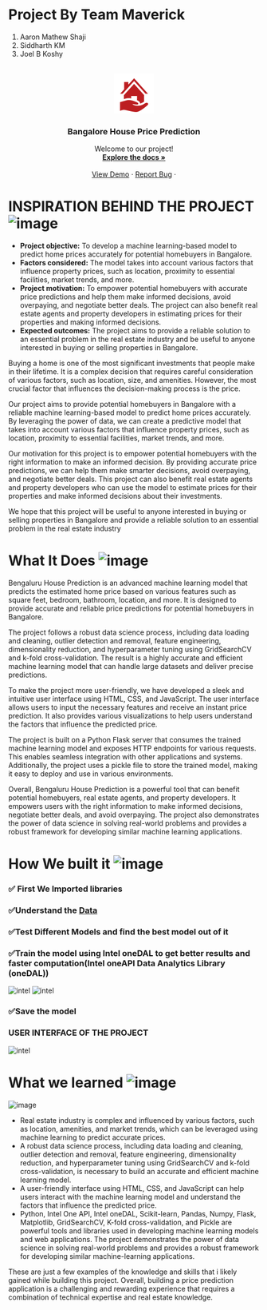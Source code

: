 # Project By Team Maverick

1. Aaron Mathew Shaji
2. Siddharth KM
3. Joel B Koshy

<!-- PROJECT LOGO -->
<br />
<div align="center">
  <a href="https://github.com/othneildrew/Best-README-Template">
<img src="https://github.com/joelbkoshy/Angular-JS/blob/main/pngwing.com.png" alt="Logo" width="80" height="80">
  </a>

  <h3 align="center">Bangalore House Price Prediction </h3>

  <p align="center">
      Welcome to our project!
    <br />
    <a href="https://github.com/aaronDev28/Bangalore_House_Price_Prediction_oneAPI"><strong>Explore the docs »</strong></a>
    <br />
    <br />
    <a href="https://www.youtube.com/watch?v=l9oMgSgGNek">View Demo</a>
    ·
    <a href="https://github.com/othneildrew/Best-README-Template/issues">Report Bug</a>
    ·
  </p>
</div>

# INSPIRATION BEHIND THE PROJECT![image](https://user-images.githubusercontent.com/72274851/218500470-ec078b99-0a50-4b06-a2df-c09e47ecc187.png)

<ul>
  <li><b>Project objective:</b> To develop a machine learning-based model to predict home prices accurately for potential homebuyers in Bangalore.</li>
  <li><b>Factors considered:</b> The model takes into account various factors that influence property prices, such as location, proximity to essential facilities, market trends, and more.</li>
  <li><b>Project motivation:</b> To empower potential homebuyers with accurate price predictions and help them make informed decisions, avoid overpaying, and negotiate better deals. The project can also benefit real estate agents and property developers in estimating prices for their properties and making informed decisions.</li>
  <li><b>Expected outcomes:</b> The project aims to provide a reliable solution to an essential problem in the real estate industry and be useful to anyone interested in buying or selling properties in Bangalore.</li>
</ul>

Buying a home is one of the most significant investments that people make in their lifetime. It is a complex decision that requires careful consideration of various factors, such as location, size, and amenities. However, the most crucial factor that influences the decision-making process is the price.

Our project aims to provide potential homebuyers in Bangalore with a reliable machine learning-based model to predict home prices accurately. By leveraging the power of data, we can create a predictive model that takes into account various factors that influence property prices, such as location, proximity to essential facilities, market trends, and more.

Our motivation for this project is to empower potential homebuyers with the right information to make an informed decision. By providing accurate price predictions, we can help them make smarter decisions, avoid overpaying, and negotiate better deals. This project can also benefit real estate agents and property developers who can use the model to estimate prices for their properties and make informed decisions about their investments.

We hope that this project will be useful to anyone interested in buying or selling properties in Bangalore and provide a reliable solution to an essential problem in the real estate industry

# What It Does ![image](https://user-images.githubusercontent.com/72274851/218503394-b52dfcc9-0620-4f44-94f5-46a09a5cc970.png)

Bengaluru House Prediction is an advanced machine learning model that predicts the estimated home price based on various features such as square feet, bedroom, bathroom, location, and more. It is designed to provide accurate and reliable price predictions for potential homebuyers in Bangalore.

The project follows a robust data science process, including data loading and cleaning, outlier detection and removal, feature engineering, dimensionality reduction, and hyperparameter tuning using GridSearchCV and k-fold cross-validation. The result is a highly accurate and efficient machine learning model that can handle large datasets and deliver precise predictions.

To make the project more user-friendly, we have developed a sleek and intuitive user interface using HTML, CSS, and JavaScript. The user interface allows users to input the necessary features and receive an instant price prediction. It also provides various visualizations to help users understand the factors that influence the predicted price.

The project is built on a Python Flask server that consumes the trained machine learning model and exposes HTTP endpoints for various requests. This enables seamless integration with other applications and systems. Additionally, the project uses a pickle file to store the trained model, making it easy to deploy and use in various environments.

Overall, Bengaluru House Prediction is a powerful tool that can benefit potential homebuyers, real estate agents, and property developers. It empowers users with the right information to make informed decisions, negotiate better deals, and avoid overpaying. The project also demonstrates the power of data science in solving real-world problems and provides a robust framework for developing similar machine learning applications.

# How We built it ![image](https://user-images.githubusercontent.com/72274851/218502434-f6e66043-0db0-4f85-b7f4-f33b2d33df1f.png)

### ✅ First We Imported libraries

### ✅Understand the [Data](https://www.kaggle.com/datasets/amitabhajoy/bengaluru-house-price-data)

### ✅Test Different Models and find the best model out of it

### ✅Train the model using Intel oneDAL to get better results and faster computation(Intel oneAPI Data Analytics Library (oneDAL))
![intel](https://github.com/joelbkoshy/read/blob/main/Bar_chart.png)
![intel](https://github.com/joelbkoshy/read/blob/main/model.png)



### ✅Save the model

### USER INTERFACE OF THE PROJECT
![intel](https://github.com/joelbkoshy/read/blob/main/ui.png)

# What we learned ![image](https://user-images.githubusercontent.com/72274851/218499685-e8d445fc-e35e-4ab5-abc1-c32462592603.png)


![image](https://user-images.githubusercontent.com/72274851/220130227-3c48e87b-3e68-4f1c-b0e4-8e3ad9a4805a.png)

- Real estate industry is complex and influenced by various factors, such as location, amenities, and market trends, which can be leveraged using machine learning to predict accurate prices.
- A robust data science process, including data loading and cleaning, outlier detection and removal, feature engineering, dimensionality reduction, and hyperparameter tuning using GridSearchCV and k-fold cross-validation, is necessary to build an accurate and efficient machine learning model.
- A user-friendly interface using HTML, CSS, and JavaScript can help users interact with the machine learning model and understand the factors that influence the predicted price.
- Python, Intel One API, Intel oneDAL, Scikit-learn, Pandas, Numpy, Flask, Matplotlib, GridSearchCV, K-fold cross-validation, and Pickle are powerful tools and libraries used in developing machine learning models and web applications.
The project demonstrates the power of data science in solving real-world problems and provides a robust framework for developing similar machine-learning applications.

These are just a few examples of the knowledge and skills that i likely gained while building this project. 
Overall, building a price prediction application is a challenging and rewarding experience that requires a combination of technical expertise and real estate knowledge.



